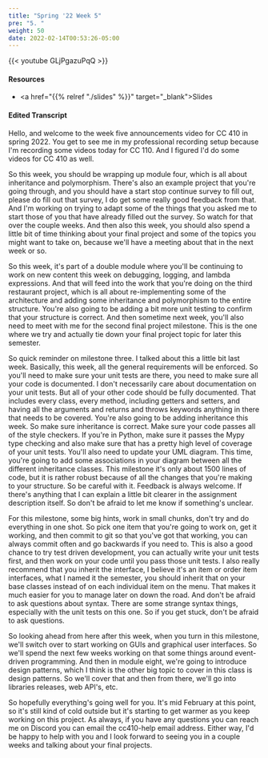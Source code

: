 ```yaml
---
title: "Spring '22 Week 5"
pre: "5. "
weight: 50
date: 2022-02-14T00:53:26-05:00
---
```


{{< youtube GLjPgazuPqQ   >}}

#### Resources

* <a href="{{% relref "./slides" %}}" target="_blank">Slides</a>

#### Edited Transcript

Hello, and welcome to the week five announcements video for CC 410 in spring 2022. You get to see me in my professional recording setup because I'm recording some videos today for CC 110. And I figured I'd do some videos for CC 410 as well. 

So this week, you should be wrapping up module four, which is all about inheritance and polymorphism. There's also an example project that you're going through, and you should have a start stop continue survey to fill out, please do fill out that survey, I do get some really good feedback from that. And I'm working on trying to adapt some of the things that you asked me to start those of you that have already filled out the survey. So watch for that over the couple weeks. And then also this week, you should also spend a little bit of time thinking about your final project and some of the topics you might want to take on, because we'll have a meeting about that in the next week or so. 

So this week, it's part of a double module where you'll be continuing to work on new content this week on debugging, logging, and lambda expressions. And that will feed into the work that you're doing on the third restaurant project, which is all about re-implementing some of the architecture and adding some inheritance and polymorphism to the entire structure. You're also going to be adding a bit more unit testing to confirm that your structure is correct. And then sometime next week, you'll also need to meet with me for the second final project milestone. This is the one where we try and actually tie down your final project topic for later this semester. 

So quick reminder on milestone three. I talked about this a little bit last week. Basically, this week, all the general requirements will be enforced. So you'll need to make sure your unit tests are there, you need to make sure all your code is documented. I don't necessarily care about documentation on your unit tests. But all of your other code should be fully documented. That includes every class, every method, including getters and setters, and having all the arguments and returns and throws keywords anything in there that needs to be covered. You're also going to be adding inheritance this week. So make sure inheritance is correct. Make sure your code passes all of the style checkers. If you're in Python, make sure it passes the Mypy type checking and also make sure that has a pretty high level of coverage of your unit tests. You'll also need to update your UML diagram. This time, you're going to add some associations in your diagram between all the different inheritance classes. This milestone it's only about 1500 lines of code, but it is rather robust because of all the changes that you're making to your structure. So be careful with it. Feedback is always welcome. If there's anything that I can explain a little bit clearer in the assignment description itself. So don't be afraid to let me know if something's unclear. 

For this milestone, some big hints, work in small chunks, don't try and do everything in one shot. So pick one item that you're going to work on, get it working, and then commit to git so that you've got that working, you can always commit often and go backwards if you need to. This is also a good chance to try test driven development, you can actually write your unit tests first, and then work on your code until you pass those unit tests. I also really recommend that you inherit the interface, I believe it's an item or order item interfaces, what I named it the semester, you should inherit that on your base classes instead of on each individual item on the menu. That makes it much easier for you to manage later on down the road. And don't be afraid to ask questions about syntax. There are some strange syntax things, especially with the unit tests on this one. So if you get stuck, don't be afraid to ask questions. 

So looking ahead from here after this week, when you turn in this milestone, we'll switch over to start working on GUIs and graphical user interfaces. So we'll spend the next few weeks working on that some things around event-driven programming. And then in module eight, we're going to introduce design patterns, which I think is the other big topic to cover in this class is design patterns. So we'll cover that and then from there, we'll go into libraries releases, web API's, etc. 

So hopefully everything's going well for you. It's mid February at this point, so it's still kind of cold outside but it's starting to get warmer as you keep working on this project. As always, if you have any questions you can reach me on Discord you can email the cc410-help email address. Either way, I'd be happy to help with you and I look forward to seeing you in a couple weeks and talking about your final projects. 

